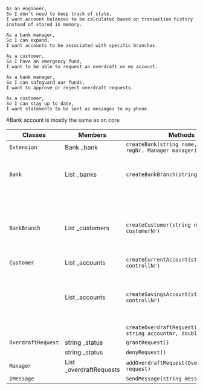 ```
As an engineer,
So I don't need to keep track of state,
I want account balances to be calculated based on transaction history instead of stored in memory.

As a bank manager,
So I can expand,
I want accounts to be associated with specific branches.

As a customer,
So I have an emergency fund,
I want to be able to request an overdraft on my account.

As a bank manager,
So I can safeguard our funds,
I want to approve or reject overdraft requests.

As a customer,
So I can stay up to date,
I want statements to be sent as messages to my phone.
```

#Bank account is mostly the same as on core

| Classes            | Members                                   | Methods                                                           | Scenario                     | Outputs |
|--------------------|-------------------------------------------|-------------------------------------------------------------------|------------------------------|---------|
| `Extension`        | Bank _bank                                | `createBank(string name, string regNr, Manager manager)`          |                              |         |
| `Bank`             | List<BankBranch> _banks                   | `createBankBranch(string branchName)`                             | name is not empty and unique | true    |
|                    |                                           |                                                                   | name is empty or exists      | false   |
| `BankBranch`       | List<Customer> _customers                 | `createCustomer(string name, string customerNr)`                  | Nr is unique                 | true    |
|                    |                                           |                                                                   | Nr is not unique             | false   |
| `Customer`         | List<BankAccount> _accounts               | `createCurrentAccount(string controllNr)`                         | nr is unique                 | true    |
|                    |                                           |                                                                   | nr is not unique             | false   |
|                    | List<BankAccount> _accounts               | `createSavingsAccount(string controllNr)`                         | nr is unique                 | true    |
|                    |                                           |                                                                   | nr is not unique             | false   |
|                    |                                           | `createOverdraftRequest(int id, string accountNr, double amount)` |                              |         |
| `OverdraftRequest` | string _status                            | `grantRequest()`                                                  |                              |         |
|                    | string _status                            | `denyRequest()`                                                   |                              |         |
| `Manager`          | List<OverdraftRequest> _overdraftRequests | `addOverdraftRequest(OverdraftRequest request)`                   |                              |         |
| `IMessage`         |                                           | `SendMessage(string message)`                                     |                              |         |
